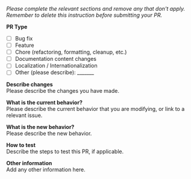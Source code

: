 *Please complete the relevant sections and remove any that don't apply.*  
*Remember to delete this instruction before submitting your PR.*

**PR Type**  
- [ ] Bug fix
- [ ] Feature
- [ ] Chore (refactoring, formatting, cleanup, etc.)
- [ ] Documentation content changes
- [ ] Localization / Internationalization
- [ ] Other (please describe): _______

**Describe changes**  
Please describe the changes you have made.

**What is the current behavior?**  
Please describe the current behavior that you are modifying, or link to a relevant issue.

**What is the new behavior?**  
Please describe the new behavior.

**How to test**  
Describe the steps to test this PR, if applicable.

**Other information**  
Add any other information here.
